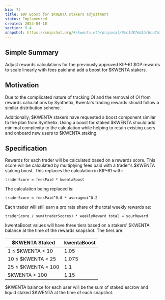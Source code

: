 ```yaml
---
kip: 72
title: $OP Boost for $KWENTA stakers adjustment
status: Implemented
created: 2023-04-10
section: 5.4
snapshot: https://snapshot.org/#/kwenta.eth/proposal/0xc1d87dd5bf6ca7a78f99cf6b66653c369ef0ff1b442b99286bcf7b35a535a576
---
```


## Simple Summary

Adjust rewards calculations for the previously approved KIP-61 $OP rewards to scale linearly with fees paid and add a boost for $KWENTA stakers.

## Motivation

Due to the complicated nature of tracking OI and the removal of OI from rewards calculations by Synthetix, Kwenta's trading rewards should follow a similar distribution scheme.

Additionally, $KWENTA stakers have requested a boost component similar to the plan from Synthetix. Using a boost for staked $KWENTA should add minimal complexity to the calculation while helping to retain existing users and onboard new users to $KWENTA staking.

## Specification

Rewards for each trader will be calculated based on a rewards score. This score will be calculated by multiplying fees paid with a trader's $KWENTA staking boost. This replaces the calculation in KIP-61 with:

`traderScore = feesPaid * kwentaBoost`

The calculation being replaced is:

`traderScore = feesPaid^0.8 * averageoi^0.2`

Each trader will still earn a pro rata share of the total weekly rewards as:

`traderScore / sum(traderScores) * weeklyReward total = yourReward`

kwentaBoost values will have three tiers based on a stakers' $KWENTA balance at the time of the rewards snapshot. The tiers are:

| $KWENTA Staked     | kwentaBoost |
| ------------------ | ----------- |
| 1 ≤ $KWENTA < 10   | 1.05        |
| 10 ≤ $KWENTA < 25  | 1.075       |
| 25 ≤ $KWENTA < 100 | 1.1         |
| $KWENTA > 100      | 1.15        |

$KWENTA balance for each user will be the sum of staked escrow and liquid staked $KWENTA at the time of each snapshot.
